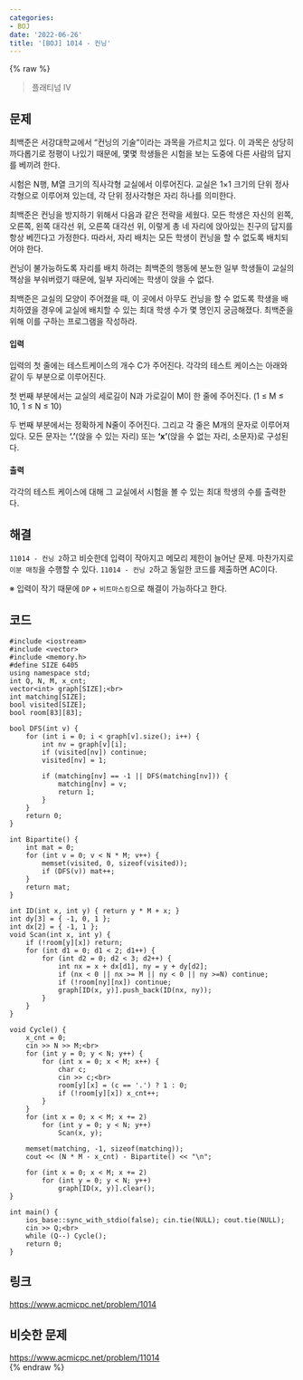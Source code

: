 ```yaml
---
categories:
- BOJ
date: '2022-06-26'
title: '[BOJ] 1014 - 컨닝'
---
```


{% raw %}
> 플래티넘 IV<br>

## 문제
최백준은 서강대학교에서 “컨닝의 기술”이라는 과목을 가르치고 있다. 이 과목은 상당히 까다롭기로 정평이 나있기 때문에, 몇몇 학생들은 시험을 보는 도중에 다른 사람의 답지를 베끼려 한다.

시험은 N행, M열 크기의 직사각형 교실에서 이루어진다. 교실은 1×1 크기의 단위 정사각형으로 이루어져 있는데, 각 단위 정사각형은 자리 하나를 의미한다.

최백준은 컨닝을 방지하기 위해서 다음과 같은 전략을 세웠다. 모든 학생은 자신의 왼쪽, 오른쪽, 왼쪽 대각선 위, 오른쪽 대각선 위, 이렇게 총 네 자리에 앉아있는 친구의 답지를 항상 베낀다고 가정한다. 따라서, 자리 배치는 모든 학생이 컨닝을 할 수 없도록 배치되어야 한다.

컨닝이 불가능하도록 자리를 배치 하려는 최백준의 행동에 분노한 일부 학생들이 교실의 책상을 부숴버렸기 때문에, 일부 자리에는 학생이 앉을 수 없다.

최백준은 교실의 모양이 주어졌을 때, 이 곳에서 아무도 컨닝을 할 수 없도록 학생을 배치하였을 경우에 교실에 배치할 수 있는 최대 학생 수가 몇 명인지 궁금해졌다. 최백준을 위해 이를 구하는 프로그램을 작성하라.

#### 입력
입력의 첫 줄에는 테스트케이스의 개수 C가 주어진다. 각각의 테스트 케이스는 아래와 같이 두 부분으로 이루어진다.

첫 번째 부분에서는 교실의 세로길이 N과 가로길이 M이 한 줄에 주어진다. (1 ≤ M ≤ 10, 1 ≤ N ≤ 10)

두 번째 부분에서는 정확하게 N줄이 주어진다. 그리고 각 줄은 M개의 문자로 이루어져있다. 모든 문자는  **‘.’**(앉을 수 있는 자리) 또는  **‘x’**(앉을 수 없는 자리, 소문자)로 구성된다.

#### 출력
각각의 테스트 케이스에 대해 그 교실에서 시험을 볼 수 있는 최대 학생의 수를 출력한다.

## 해결
`11014 - 컨닝 2`하고 비슷한데 입력이 작아지고 메모리 제한이 늘어난 문제. 마찬가지로 `이분 매칭`을 수행할 수 있다. `11014 - 컨닝 2`하고 동일한 코드를 제출하면 AC이다.

※ 입력이 작기 때문에 `DP` + `비트마스킹`으로 해결이 가능하다고 한다.

## 코드
```
#include <iostream>
#include <vector>
#include <memory.h>
#define SIZE 6405
using namespace std;
int Q, N, M, x_cnt;
vector<int> graph[SIZE];<br>
int matching[SIZE];
bool visited[SIZE];
bool room[83][83];

bool DFS(int v) {
	for (int i = 0; i < graph[v].size(); i++) {
		int nv = graph[v][i];
		if (visited[nv]) continue;
		visited[nv] = 1;

		if (matching[nv] == -1 || DFS(matching[nv])) {
			matching[nv] = v;
			return 1;
		}
	}
	return 0;
}

int Bipartite() {
	int mat = 0;
	for (int v = 0; v < N * M; v++) {
		memset(visited, 0, sizeof(visited));
		if (DFS(v)) mat++;
	}
	return mat;
}

int ID(int x, int y) { return y * M + x; }
int dy[3] = { -1, 0, 1 };
int dx[2] = { -1, 1 };
void Scan(int x, int y) {
	if (!room[y][x]) return;
	for (int d1 = 0; d1 < 2; d1++) {
		for (int d2 = 0; d2 < 3; d2++) {
			int nx = x + dx[d1], ny = y + dy[d2];
			if (nx < 0 || nx >= M || ny < 0 || ny >=N) continue;
			if (!room[ny][nx]) continue;
			graph[ID(x, y)].push_back(ID(nx, ny));
		}
	}
}

void Cycle() {
	x_cnt = 0;
	cin >> N >> M;<br>
	for (int y = 0; y < N; y++) {
		for (int x = 0; x < M; x++) {
			char c;
			cin >> c;<br>
			room[y][x] = (c == '.') ? 1 : 0;
			if (!room[y][x]) x_cnt++;
		}
	}
	for (int x = 0; x < M; x += 2)
		for (int y = 0; y < N; y++)
			Scan(x, y);
	
	memset(matching, -1, sizeof(matching));
	cout << (N * M - x_cnt) - Bipartite() << "\n";

	for (int x = 0; x < M; x += 2)
		for (int y = 0; y < N; y++)
			graph[ID(x, y)].clear();
}

int main() {
	ios_base::sync_with_stdio(false); cin.tie(NULL); cout.tie(NULL);
	cin >> Q;<br>
	while (Q--) Cycle();
	return 0;
}
```

## 링크
https://www.acmicpc.net/problem/1014<br>

## 비슷한 문제
https://www.acmicpc.net/problem/11014<br>
{% endraw %}
